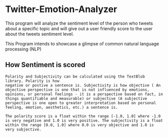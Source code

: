 # Twitter-Emotion-Analyzer

This program will analyze the sentiment level of the person who tweets about
a specific topic and will give out a user friendly score to the user about
the tweets sentiment level.

This Program intends to showcase a glimpse of common natural language processing (NLP)

## How Sentiment is scored

    Polarity and Subjectivity can be calculated using the TextBlob library. Polarity is how
    negative or postive a sentence is. Subjectivity is how objective ( An objective perspective is one that is not influenced by emotions, opinions, or personal feelings - it is a perspective based on fact, in things quantifiable and measurable) or subjective (A subjective perspective is one open to greater interpretation based on personal feeling, emotion, aesthetics, etc.) a sentence is.

    The polarity score is a float within the range [-1.0, 1.0] where -1.0 is very negative and 1.0 is very positive. The subjectivity is a float within the range [0.0, 1.0] where 0.0 is very objective and 1.0 is very subjective.